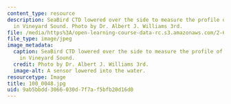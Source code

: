 ```yaml
---
content_type: resource
description: SeaBird CTD lowered over the side to measure the profile of water properties
  in Vineyard Sound. Photo by Dr. Albert J. Williams 3rd.
file: /media/https%3A/open-learning-course-data-rc.s3.amazonaws.com/2-693-principles-of-oceanographic-instrument-systems-sensors-and-measurements-13-998-spring-2004/9ab5bbdd3066030d7f7af5bfb20d16d0_100_0048.jpg
file_type: image/jpeg
image_metadata:
  caption: SeaBird CTD lowered over the side to measure the profile of water properties
    in Vineyard Sound.
  credit: Photo by Dr. Albert J. Williams 3rd.
  image-alt: A sensor lowered into the water.
resourcetype: Image
title: 100_0048.jpg
uid: 9ab5bbdd-3066-030d-7f7a-f5bfb20d16d0
---
```

